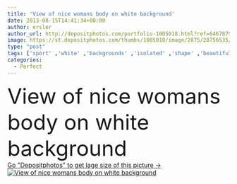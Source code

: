 ```yaml
---
title: 'View of nice womans body on white background'
date: 2013-08-15T14:41:34+00:00
author: ersler
author_url: http://depositphotos.com/portfolio-1005018.html?ref=64678756
image: https://st.depositphotos.com/thumbs/1005018/image/2875/28756535/api_thumb_450.jpg?forcejpeg=true
type: "post"
tags: ['sport' ,'white' ,'backgrounds' ,'isolated' ,'shape' ,'beautiful' ,'girl' ,'female' ,'people' ,'women' ,'beauty' ,'health' ,'healthy' ,'diet' ,'care' ,'eating' ,'line' ,'nutrition' ,'nice' ,'fashion' ,'skin' ,'figure' ,'woman' ,'with' ,'lifestyle' ,'weight' ,'skincare' ,'body' ,'belly' ,'fit' ,'fitness' ,'waist' ,'gym' ,'exercise' ,'leg' ,'sexy' ,'vitamins' ,'perfect' ,'training' ,'calories' ,'losing' ,'slim' ,'waistline' ,'thin' ,'hip' ,'workout' ,'underwear' ,'lingerie' ,'cellulite' ,'lose' ]
categories: 
  - Perfect
---
```

<div aling="center">
            <font size="60"> View of nice womans body on white background</font>   
</div>
<div>
    <a href='https://depositphotos.com/28756535/stock-photo-view-of-nice-womans-body.html?ref=64678756' target=_blank > Go "Depositphotos" to get lage size of this picture ->
        <img href='https://depositphotos.com/28756535/stock-photo-view-of-nice-womans-body.html?ref=64678756' src='https://st.depositphotos.com/1005018/2875/i/950/depositphotos_28756535-stock-photo-view-of-nice-womans-body.jpg?forcejpeg=true' alt='View of nice womans body on white background' >
    </a>
</div>
